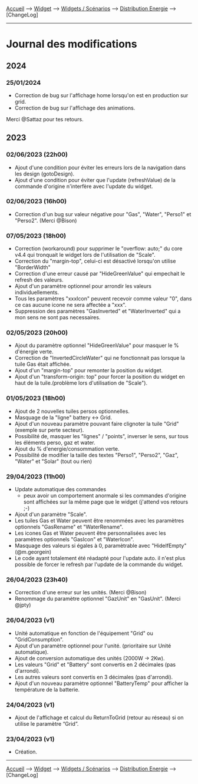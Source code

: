 <a href="{{site.url}}/documentation">Accueil</a> --> <a href="{{site.url}}/documentation/{{site.widget}}">Widget</a> --> <a href="{{site.url}}/documentation/{{site.widget}}/fr_FR/widget_scenario">Widgets / Scénarios</a> --> <a href="{{site.url}}/documentation/{{site.widget}}/fr_FR/widget_scenario/distribution_energie">Distribution Energie</a> --> [ChangeLog]

--------------------

# Journal des modifications

     
## 2024
### 25/01/2024
- Correction de bug sur l'affichage home lorsqu'on est en production sur grid.
- Correction de bug sur l'affichage des animations.

Merci @Sattaz pour tes retours.

## 2023
### 02/06/2023 (22h00)
- Ajout d'une condition pour éviter les erreurs lors de la navigation dans les design (gotoDesign).
- Ajout d'une condition pour éviter que l'update (refreshValue) de la commande d'origine n'interfère avec l'update du widget.
### 02/06/2023 (16h00)
- Correction d'un bug sur valeur négative pour "Gas", "Water", "Perso1" et "Perso2". (Merci @Bison)

### 07/05/2023 (18h00)
- Correction (workaround) pour supprimer le "overflow: auto;" du core v4.4 qui tronquait le widget lors de l'utilisation de "Scale".
- Correction du "margin-top", celui-ci est désactivé lorsqu'on utilise "BorderWidth"
- Correction d'une erreur causé par "HideGreenValue" qui empechait le refresh des valeurs.
- Ajout d'un paramètre optionnel pour arrondir les valeurs individuellements.
- Tous les paramètres "xxxIcon" peuvent recevoir comme valeur "0", dans ce cas aucune icone ne sera affectée a "xxx".
- Suppression des paramètres "GasInverted" et "WaterInverted" qui a mon sens ne sont pas necessaires.

### 02/05/2023 (20h00)
- Ajout du paramètre optionnel "HideGreenValue" pour masquer le % d'énergie verte.
- Correction de "InvertedCircleWater" qui ne fonctionnait pas lorsque la tuile Gas était affichée.
- Ajout d'un "margin-top" pour remonter la position du widget.
- Ajout d'un "transform-origin: top" pour forcer la position du widget en haut de la tuile.(problème lors d'utilisation de "Scale").

### 01/05/2023 (18h00)
- Ajout de 2 nouvelles tuiles persos optionnelles.
- Masquage de la "ligne" battery <-> Grid.
- Ajout d'un nouveau paramètre pouvant faire clignoter la tuile "Grid" (exemple sur perte secteur).
- Possibilité de, masquer les "lignes" / "points", inverser le sens, sur tous les éléments perso, gaz et water.
- Ajout du % d'energie/consommation verte.
- Possibilité de modifier la taille des textes "Perso1", "Perso2", "Gaz", "Water" et "Solar" (tout ou rien)


### 29/04/2023 (11h00)
  - Update automatique des commandes
    - peux avoir un comportement anormale si les commandes d'origine sont affichées sur la même page que le widget (j'attend vos retours ;-)
  - Ajout d'un paramètre "Scale".
  - Les tuiles Gas et Water peuvent être renommées avec les paramètres optionnels "GasRename" et "WaterRename".
  - Les icones Gas et Water peuvent être personnalisées avec les paramètres optionnels "GasIcon" et "WaterIcon". 
  - Masquage des valeurs si égales à 0, paramètrable avec "HideIfEmpty" (@m.georgein)
  - Le code ayant totalement été réadapté pour l'update auto. il n'est plus possible de forcer le refresh par l'update de la commande du widget.

### 26/04/2023 (23h40)
  - Correction d'une erreur sur les unités. (Merci @Bison)
  - Renommage du paramètre optionnel "GazUnit" en "GasUnit". (Merci @jpty)

### 26/04/2023 (v1)
  - Unité automatique en fonction de l'équipement "Grid" ou "GridConsumption".
  - Ajout d'un paramètre optionnel pour l'unité. (prioritaire sur Unité automatique).
  - Ajout de conversion automatique des unités (2000W -> 2Kw).
  - Les valeurs "Grid" et "Battery" sont convertis en 2 décimales (pas d'arrondi).
  - Les autres valeurs sont convertis en 3 décimales (pas d'arrondi).
  - Ajout d'un nouveau paramètre optionnel "BatteryTemp" pour afficher la température de la batterie.

### 24/04/2023 (v1)
  - Ajout de l'affichage et calcul du ReturnToGrid (retour au réseau) si on utilise le paramètre “Grid”.

### 23/04/2023 (v1)
  - Création.









-------------------------------

<a href="{{site.url}}/documentation">Accueil</a> --> <a href="{{site.url}}/documentation/{{site.widget}}">Widget</a> --> <a href="{{site.url}}/documentation/{{site.widget}}/fr_FR/widget_scenario">Widgets / Scénarios</a> --> <a href="{{site.url}}/documentation/{{site.widget}}/fr_FR/widget_scenario/distribution_energie">Distribution Energie</a> --> [ChangeLog]